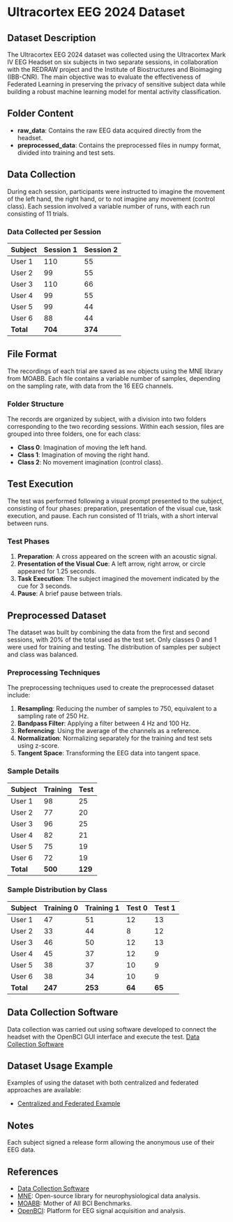 # Ultracortex EEG 2024 Dataset

## Dataset Description
The Ultracortex EEG 2024 dataset was collected using the Ultracortex Mark IV EEG Headset on six subjects in two separate sessions, in collaboration with the REDRAW project and the Institute of Biostructures and Bioimaging (IBB-CNR). The main objective was to evaluate the effectiveness of Federated Learning in preserving the privacy of sensitive subject data while building a robust machine learning model for mental activity classification.

## Folder Content
- **raw_data**: Contains the raw EEG data acquired directly from the headset.
- **preprocessed_data**: Contains the preprocessed files in numpy format, divided into training and test sets.

## Data Collection
During each session, participants were instructed to imagine the movement of the left hand, the right hand, or to not imagine any movement (control class). Each session involved a variable number of runs, with each run consisting of 11 trials.

### Data Collected per Session
| Subject | Session 1 | Session 2 |
|---------|-----------|-----------|
| User 1  | 110       | 55        |
| User 2  | 99        | 55        |
| User 3  | 110       | 66        |
| User 4  | 99        | 55        |
| User 5  | 99        | 44        |
| User 6  | 88        | 44        |
| **Total** | **704** | **374**   |

## File Format
The recordings of each trial are saved as `mne` objects using the MNE library from MOABB. Each file contains a variable number of samples, depending on the sampling rate, with data from the 16 EEG channels.

### Folder Structure
The records are organized by subject, with a division into two folders corresponding to the two recording sessions. Within each session, files are grouped into three folders, one for each class:
- **Class 0**: Imagination of moving the left hand.
- **Class 1**: Imagination of moving the right hand.
- **Class 2**: No movement imagination (control class).

## Test Execution
The test was performed following a visual prompt presented to the subject, consisting of four phases: preparation, presentation of the visual cue, task execution, and pause. Each run consisted of 11 trials, with a short interval between runs.

### Test Phases
1. **Preparation**: A cross appeared on the screen with an acoustic signal.
2. **Presentation of the Visual Cue**: A left arrow, right arrow, or circle appeared for 1.25 seconds.
3. **Task Execution**: The subject imagined the movement indicated by the cue for 3 seconds.
4. **Pause**: A brief pause between trials.

## Preprocessed Dataset
The dataset was built by combining the data from the first and second sessions, with 20% of the total used as the test set. Only classes 0 and 1 were used for training and testing. The distribution of samples per subject and class was balanced.

### Preprocessing Techniques
The preprocessing techniques used to create the preprocessed dataset include:
1. **Resampling**: Reducing the number of samples to 750, equivalent to a sampling rate of 250 Hz.
2. **Bandpass Filter**: Applying a filter between 4 Hz and 100 Hz.
3. **Referencing**: Using the average of the channels as a reference.
4. **Normalization**: Normalizing separately for the training and test sets using z-score.
5. **Tangent Space**: Transforming the EEG data into tangent space.

### Sample Details
| Subject | Training | Test |
|---------|----------|------|
| User 1  | 98       | 25   |
| User 2  | 77       | 20   |
| User 3  | 96       | 25   |
| User 4  | 82       | 21   |
| User 5  | 75       | 19   |
| User 6  | 72       | 19   |
| **Total** | **500** | **129** |

### Sample Distribution by Class
| Subject | Training 0 | Training 1 | Test 0 | Test 1 |
|---------|------------|------------|--------|--------|
| User 1  | 47         | 51         | 12     | 13     |
| User 2  | 33         | 44         | 8      | 12     |
| User 3  | 46         | 50         | 12     | 13     |
| User 4  | 45         | 37         | 12     | 9      |
| User 5  | 38         | 37         | 10     | 9      |
| User 6  | 38         | 34         | 10     | 9      |
| **Total** | **247**  | **253**    | **64** | **65** |

## Data Collection Software
Data collection was carried out using software developed to connect the headset with the OpenBCI GUI interface and execute the test. [Data Collection Software](https://github.com/aski97/ultracortex_eeg_dataset_creator)

## Dataset Usage Example
Examples of using the dataset with both centralized and federated approaches are available:
- [Centralized and Federated Example](https://github.com/aski97/federated-learning-clients-server-simulation/tree/main/examples/ultracortex_eeg)

## Notes
Each subject signed a release form allowing the anonymous use of their EEG data.

## References
- [Data Collection Software](https://github.com/aski97/ultracortex_eeg_dataset_creator)
- [MNE](https://mne.tools/stable/index.html): Open-source library for neurophysiological data analysis.
- [MOABB](https://github.com/NeuroTechX/moabb): Mother of All BCI Benchmarks.
- [OpenBCI](https://openbci.com/): Platform for EEG signal acquisition and analysis.
